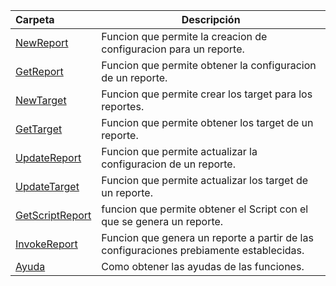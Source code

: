 | Carpeta  | Descripción  |
|:---|---|
| [NewReport](New-Report.md)  | Funcion que permite la creacion de configuracion para un reporte. |
| [GetReport](Get-Report.md)  | Funcion que permite obtener la configuracion de un reporte. |
| [NewTarget](New-Target.md)  | Funcion que permite crear los target para los reportes. |
| [GetTarget](Get-Target.md)  | Funcion que permite obtener los target de un reporte. |
| [UpdateReport](Update-Report.md)  | Funcion que permite actualizar la configuracion de un reporte. |
| [UpdateTarget](Update-Target.md)  | Funcion que permite actualizar los target de un reporte. |
| [GetScriptReport](Get-ScriptReport.md)  | funcion que permite obtener el Script con el que se genera un reporte. |
| [InvokeReport](Invoke-Report.md)  | Funcion que genera un reporte a partir de las configuraciones prebiamente establecidas.|
| [Ayuda](Get-PSRHelp.md)  | Como obtener las ayudas de las funciones.|

